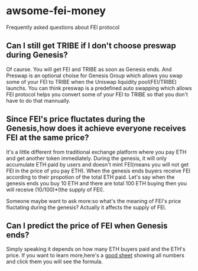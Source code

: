 # awsome-fei-money
Frequently asked questions about FEI protocol

## Can I still get TRIBE if I don't choose preswap during Genesis?
Of caurse. You will get FEI and TRIBE as soon as Genesis ends. And Preswap is an optional choise for Genesis Group which allows you swap some of your FEI to TRIBE when the Uniswap liquidity pool(FEI/TRIBE) launchs. You can think preswap is a predefined auto swapping which allows FEI protocol helps you convert some of your FEI to TRIBE so that you don't have to do that mannually.

## Since FEI's price fluctates during the Genesis,how does it achieve everyone receives FEI at the same price?
It's a little different from traditional exchange platform where you pay ETH and get another token immediately. During the genesis, it will only accumulate ETH paid by users and doesn't mint FEI(means you will not get FEI in the price of you pay ETH). When the genesis ends buyers receive FEI according to their propotion of the total ETH paid. Let's say when the genesis ends you buy 10 ETH and there are total 100 ETH buying then you will receive (10/100)*(the supply of FEI).

Someone maybe want to ask more:so what's the meaning of FEI's price fluctating during the genesis? Actually it affects the supply of FEI.

## Can I predict the price of FEI when Genesis ends?
Simply speaking it depends on how many ETH buyers paid and the ETH's price. If you want to learn more,here's a [good sheet](https://docs.google.com/spreadsheets/d/1aWbQLYiHF6XV8dl3Vkv24NqFZlk332qpQSGjZbFGDJ0/edit#gid=0) showing all numbers and click them you will see the formula. 

